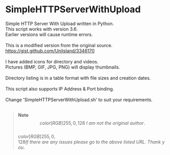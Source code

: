 # SimpleHTTPServerWithUpload
Simple HTTP Server With Upload written in Python.<br>
This script works with version 3.6.<br>
Earlier versions will cause runtime errors.<br><br>
This is a modified version from the original source.<br>
https://gist.github.com/UniIsland/3346170<br><br>
I have added icons for directory and videos.<br>
Pictures (BMP, GIF, JPG, PNG) will display thumbnails.<br><br>
Directory listing is in a table format with file sizes and creation dates.<br><br>
This script also supports IP Address & Port binding.<br><br>
Change 'SimpleHTTPServerWithUpload.sh' to suit your requirements.<br><br>
> __Note__<br>
$$color[RGB]{255,0,128}\ I\ am\ not\ the\ original\ author.$$<br>
$color[RGB]{255,0,128}If\ there\ are\ any\ issues\ please\ go\ to\ the\ above\ listed\ URL.\ Thank\ you.$
